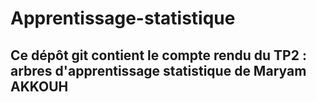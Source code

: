 # Apprentissage-statistique

## Ce dépôt git contient le compte rendu du TP2 : arbres d'apprentissage statistique de Maryam AKKOUH 
